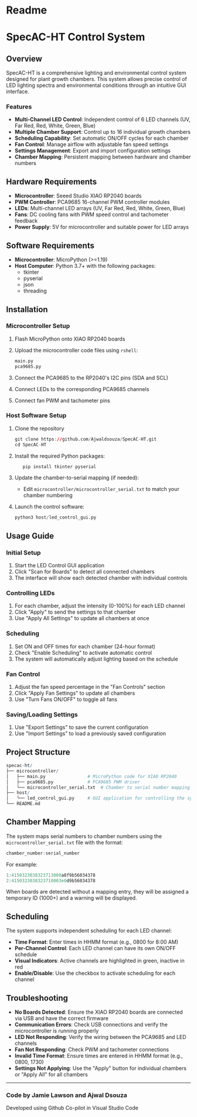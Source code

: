 # Readme

# **SpecAC-HT Control System**

## **Overview**

SpecAC-HT is a comprehensive lighting and environmental control system designed for plant growth chambers. This system allows precise control of LED lighting spectra and environmental conditions through an intuitive GUI interface.

### Features

- **Multi-Channel LED Control**: Independent control of 6 LED channels (UV, Far Red, Red, White, Green, Blue)
- **Multiple Chamber Support**: Control up to 16 individual growth chambers
- **Scheduling Capability**: Set automatic ON/OFF cycles for each chamber
- **Fan Control**: Manage airflow with adjustable fan speed settings
- **Settings Management**: Export and import configuration settings
- **Chamber Mapping**: Persistent mapping between hardware and chamber numbers

## **Hardware Requirements**

- **Microcontroller**: Seeed Studio XIAO RP2040 boards
- **PWM Controller**: PCA9685 16-channel PWM controller modules
- **LEDs**: Multi-channel LED arrays (UV, Far Red, Red, White, Green, Blue)
- **Fans**: DC cooling fans with PWM speed control and tachometer feedback
- **Power Supply**: 5V for microcontroller and suitable power for LED arrays

## **Software Requirements**

- **Microcontroller**: MicroPython (>=1.19)
- **Host Computer**: Python 3.7+ with the following packages:
    - tkinter
    - pyserial
    - json
    - threading

## **Installation**

### Microcontroller Setup

1. Flash MicroPython onto XIAO RP2040 boards
2. Upload the microcontroller code files using `rshell`:
    
    ```r
    main.py
    pca9685.py
    ```
    
3. Connect the PCA9685 to the RP2040's I2C pins (SDA and SCL)
4. Connect LEDs to the corresponding PCA9685 channels
5. Connect fan PWM and tachometer pins

### Host Software Setup

1. Clone the repository
    
    ```r
    git clone https://github.com/Ajwaldsouza/SpecAC-HT.git
    cd SpecAC-HT
    ```
    
2. Install the required Python packages:
    
    ```r
       pip install tkinter pyserial
    ```
    
3. Update the chamber-to-serial mapping (if needed):
    - Edit `microcontroller/microcontroller_serial.txt` to match your chamber numbering
4. Launch the control software:
    
    ```r
    python3 host/led_control_gui.py
    ```
    

## **Usage Guide**

### Initial Setup

1. Start the LED Control GUI application
2. Click "Scan for Boards" to detect all connected chambers
3. The interface will show each detected chamber with individual controls

### Controlling LEDs

1. For each chamber, adjust the intensity (0-100%) for each LED channel
2. Click "Apply" to send the settings to that chamber
3. Use "Apply All Settings" to update all chambers at once

### Scheduling

1. Set ON and OFF times for each chamber (24-hour format)
2. Check "Enable Scheduling" to activate automatic control
3. The system will automatically adjust lighting based on the schedule

### Fan Control

1. Adjust the fan speed percentage in the "Fan Controls" section
2. Click "Apply Fan Settings" to update all chambers
3. Use "Turn Fans ON/OFF" to toggle all fans

### Saving/Loading Settings

1. Use "Export Settings" to save the current configuration
2. Use "Import Settings" to load a previously saved configuration

## **Project Structure**

```r
specac-ht/
├── microcontroller/
│   ├── main.py                # MicroPython code for XIAO RP2040
│   ├── pca9685.py             # PCA9685 PWM driver
│   └── microcontroller_serial.txt  # Chamber to serial number mapping
├── host/
│   └── led_control_gui.py     # GUI application for controlling the system
└── README.md
```

## **Chamber Mapping**

The system maps serial numbers to chamber numbers using the `microcontroller_serial.txt` file with the format:

```r
chamber_number:serial_number
```

For example:

```r
1:4150323038323713000a8f9b56034378
2:4150323038323710003e0d9b56034378
```

When boards are detected without a mapping entry, they will be assigned a temporary ID (1000+) and a warning will be displayed.

## **Scheduling**

The system supports independent scheduling for each LED channel:

- **Time Format**: Enter times in HHMM format (e.g., 0800 for 8:00 AM)
- **Per-Channel Control**: Each LED channel can have its own ON/OFF schedule
- **Visual Indicators**: Active channels are highlighted in green, inactive in red
- **Enable/Disable**: Use the checkbox to activate scheduling for each channel

## **Troubleshooting**

- **No Boards Detected**: Ensure the XIAO RP2040 boards are connected via USB and have the correct firmware
- **Communication Errors**: Check USB connections and verify the microcontroller is running properly
- **LED Not Responding**: Verify the wiring between the PCA9685 and LED channels
- **Fan Not Responding**: Check PWM and tachometer connections
- **Invalid Time Format**: Ensure times are entered in HHMM format (e.g., 0800, 1730)
- **Settings Not Applying**: Use the "Apply" button for individual chambers or "Apply All" for all chambers

---

### Code by Jamie Lawson and Ajwal Dsouza

Developed using Github Co-pilot in Visual Studio Code